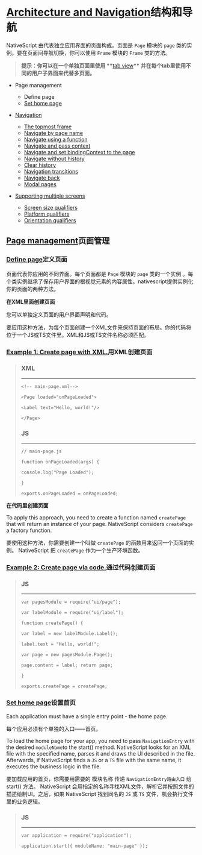 # [**Architecture and Navigation**](http://docs.nativescript.org/core-concepts/navigation#architecture-and-navigation)结构和导航

NativeScript 由代表独立应用界面的页面构成。页面是 `Page` 模块的 `page` 类的实例。要在页面间导航切换，你可以使用 `Frame` 模块的 `Frame` 类的方法。

> **提示：你可以在一个单独页面里使用 \*\***[tab view](http://docs.nativescript.org/api-reference/classes/_ui_tab_view_.tabview.html)**\*\* 并在每个tab里使用不同的用户子界面来代替多页面。**

* Page management

  * Define page
  * [Set home page](http://docs.nativescript.org/core-concepts/navigation#set-home-page)

* [Navigation](http://docs.nativescript.org/core-concepts/navigation#navigation)

  * [The topmost frame](http://docs.nativescript.org/core-concepts/navigation#the-topmost-frame)
  * [Navigate by page name](http://docs.nativescript.org/core-concepts/navigation#navigate-by-page-name)
  * [Navigate using a function](http://docs.nativescript.org/core-concepts/navigation#navigate-using-a-function)
  * [Navigate and pass context](http://docs.nativescript.org/core-concepts/navigation#navigate-and-pass-context)
  * [Navigate and set bindingContext to the page](http://docs.nativescript.org/core-concepts/navigation#navigate-and-set-bindingcontext-to-the-page)
  * [Navigate without history](http://docs.nativescript.org/core-concepts/navigation#navigate-without-history)
  * [Clear history](http://docs.nativescript.org/core-concepts/navigation#clear-history)
  * [Navigation transitions](http://docs.nativescript.org/core-concepts/navigation#navigation-transitions)
  * [Navigate back](http://docs.nativescript.org/core-concepts/navigation#navigate-back)
  * [Modal pages](http://docs.nativescript.org/core-concepts/navigation#modal-pages)

* [Supporting multiple screens](http://docs.nativescript.org/core-concepts/navigation#supporting-multiple-screens)

  * [Screen size qualifiers](http://docs.nativescript.org/core-concepts/navigation#screen-size-qualifiers)
  * [Platform qualifiers](http://docs.nativescript.org/core-concepts/navigation#platform-qualifiers)
  * [Orientation qualifiers](http://docs.nativescript.org/core-concepts/navigation#orientation-qualifiers)


## [**Page management**](http://docs.nativescript.org/core-concepts/navigation#page-management)页面管理

### [**Define page**](http://docs.nativescript.org/core-concepts/navigation#define-page)定义页面

页面代表你应用的不同界面。每个页面都是 `Page` 模块的 `page` 类的一个实例 。每个类实例继承了保存用户界面的根视觉元素的内容属性。nativescript提供实例化你的页面的两种方法。

**在XML里面创建页面**

您可以单独定义页面的用户界面声明和代码。

要应用这种方法，为每个页面创建一个XML文件来保持页面的布局。你的代码将位于一个JS或TS文件里。XML和JS或TS文件名称必须匹配。

### [**Example 1: Create page with XML.**](http://docs.nativescript.org/core-concepts/navigation#example-1--create-page-with-xml)用XML创建页面

> ### **XML**
> 
> ---
> 
> `<!-- main-page.xml--> `
> 
> `<Page loaded="onPageLoaded"> `
> 
> `<Label text="Hello, world!"/> `
> 
> `</Page> `
> 
> ### **JS**
> 
> ---
> 
> `// main-page.js `
> 
> `function onPageLoaded(args) { `
> 
> `console.log("Page Loaded"); `
> 
> `} `
> 
> `exports.onPageLoaded = onPageLoaded; `







**在代码里创建页面**

To apply this approach, you need to create a function named `createPage` that will return an instance of your page. NativeScript considers `createPage` a factory function.

要使用这种方法，你需要创建一个叫做 `createPage` 的函数用来返回一个页面的实例。 NativeScript 把 `createPage` 作为一个生产环境函数。

### [**Example 2: Create page via code.**](http://docs.nativescript.org/core-concepts/navigation#example-2--create-page-via-code)通过代码创建页面

> ### **JS**
> 
> ---
> 
> `var pagesModule = require("ui/page");`
> 
> ` var labelModule = require("ui/label"); `
> 
> `function createPage() { `
> 
> `var label = new labelModule.Label(); `
> 
> `label.text = "Hello, world!"; `
> 
> `var page = new pagesModule.Page(); `
> 
> `page.content = label; return page; `
> 
> `} `
> 
> `exports.createPage = createPage;`

### [**Set home page**](http://docs.nativescript.org/core-concepts/navigation#set-home-page)设置首页

Each application must have a single entry point - the home page.

每个应用必须有个单独的入口——首页。

To load the home page for your app, you need to pass `NavigationEntry` with the desired `moduleName`to the start\(\) method. NativeScript looks for an XML file with the specified name, parses it and draws the UI described in the file. Afterwards, if NativeScript finds a `JS` or a `TS` file with the same name, it executes the business logic in the file.

要加载应用的首页，你需要用需要的 模块名称 传递 `NavigationEntry路由入口` 给 start\(\) 方法。 NativeScript 会用指定的名称寻找XML文件，解析它并按照文件的描述绘制UI。之后，如果 NativeScript 找到同名的 `JS` 或 `TS` 文件，机会执行文件里的业务逻辑。

> ### JS
> 
> ---
> 
> `var application = require("application"); `
> 
> `application.start({ moduleName: "main-page" }); `



